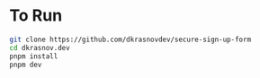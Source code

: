 # To Run

```bash
git clone https://github.com/dkrasnovdev/secure-sign-up-form
cd dkrasnov.dev
pnpm install
pnpm dev
```
